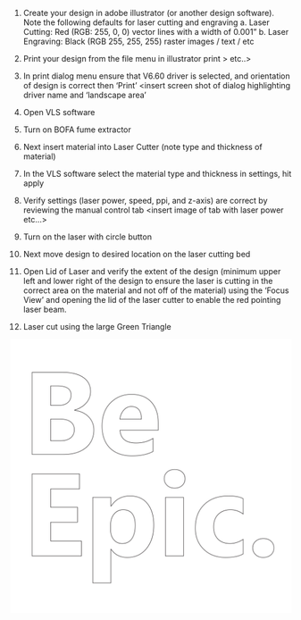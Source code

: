 1.	Create your design in adobe illustrator (or another design software).  Note the following defaults for laser cutting and engraving
a.	Laser Cutting: Red (RGB: 255, 0, 0) vector lines with a width of 0.001” 
b.	Laser Engraving: Black (RGB 255, 255, 255) raster images / text / etc 
<Insert image of default file here in adobe illustrator>

2.	Print your design from the file menu in illustrator
<insert screen shot of print from file menu or just file > print > etc..>

3.	In print dialog menu ensure that V6.60 driver is selected, and orientation of design is correct then ‘Print’
<insert screen shot of dialog highlighting driver name and ‘landscape area’

4.	Open VLS software
<insert image of icon>

5.	Turn on BOFA fume extractor
6.	Next insert material into Laser Cutter (note type and thickness of material)

7.	In the VLS software select the material type and thickness in settings, hit apply
<insert screen shot of settings and setting dialog>

8.	Verify settings (laser power, speed, ppi, and z-axis) are correct by reviewing the manual control tab
<insert image of tab with laser power etc…>

9.	Turn on the laser with circle button

10.	Next move design to desired location on the laser cutting bed
<insert screen shot of VLS software>

11.	Open Lid of Laser and verify the extent of the design (minimum upper left and lower right of the design to ensure the laser is cutting in the correct area on the material and not off of the material) using the ‘Focus View’ and opening the lid of the laser cutter to enable the red pointing laser beam.  

12.	Laser cut using the large Green Triangle
  
![this is an image](Be_Epic_white_05.png)

